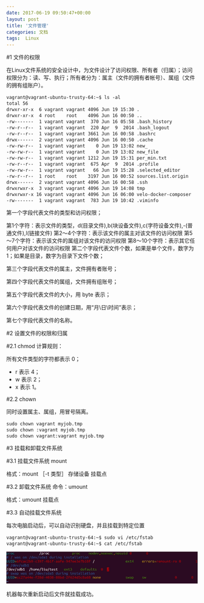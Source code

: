 ```yaml
---
date: 2017-06-19 09:50:47+00:00
layout: post
title: '文件管理'
categories: 文档
tags:  Linux
---
```


#1 文件的权限

在Linux文件系统的安全设计中，为文件设计了访问权限、所有者（归属）；访问权限分为：读、写、执行；所有者分为：属主（文件的拥有者帐号）、属组（文件的拥有组账户）。

````
vagrant@vagrant-ubuntu-trusty-64:~$ ls -al
total 56
drwxr-xr-x  6 vagrant vagrant 4096 Jun 19 15:30 .
drwxr-xr-x  4 root    root    4096 Jun 16 00:50 ..
-rw-------  1 vagrant vagrant  370 Jun 16 05:58 .bash_history
-rw-r--r--  1 vagrant vagrant  220 Apr  9  2014 .bash_logout
-rw-r--r--  1 vagrant vagrant 3661 Jun 16 00:58 .bashrc
drwx------  2 vagrant vagrant 4096 Jun 16 00:50 .cache
-rw-rw-r--  1 vagrant vagrant    0 Jun 19 13:02 new_
-rw-rw-r--  1 vagrant vagrant    0 Jun 19 13:02 new_file
-rw-rw-r--  1 vagrant vagrant 1212 Jun 19 15:31 per_min.txt
-rw-r--r--  1 vagrant vagrant  675 Apr  9  2014 .profile
-rw-rw-r--  1 vagrant vagrant   66 Jun 19 15:28 .selected_editor
-rw-r--r--  1 root    root    3197 Jun 16 00:52 sources.list.origin
drwx------  2 vagrant vagrant 4096 Jun 16 00:58 .ssh
drwxrwxr-x  3 vagrant vagrant 4096 Jun 19 14:08 tmp
drwxrwxr-x 16 vagrant vagrant 4096 Jun 16 06:00 velo-docker-composer
-rw-------  1 vagrant vagrant  783 Jun 19 10:42 .viminfo
````

第一个字段代表文件的类型和访问权限；

第1个字符：表示文件的类型，d(目录文件),b(块设备文件),c(字符设备文件),-(普通文件),l(链接文件)
第2～4个字符：表示该文件的属主对该文件的访问权限
第5～7个字符：表示该文件的属组对该文件的访问权限
第8～10个字符：表示其它任何用户对该文件的访问权限
第二个字段代表文件个数，如果是单个文件，数字为1；如果是目录，数字为目录下文件个数；

第三个字段代表文件的属主，文件拥有者账号；

第四个字段代表文件的属组，文件拥有组账号；

第五个字段代表文件的大小，用 byte 表示；

第六个字段代表文件的创建日期，用“月\日\时间”表示；

第七个字段代表文件的名称。

#2 设置文件的权限和归属

#2.1 chmod
计算规则：

所有文件类型的字符都表示 0；

* r 表示 4；
* w 表示 2；
* x 表示 1。

#2.2 chown

同时设置属主、属组，用冒号隔离。
````
sudo chown vagrant myjob.tmp
sudo chown :vagrant myjob.tmp 
sudo chown vagrant:vagrant myjob.tmp
````

#3 挂载和卸载文件系统

#3.1  挂载文件系统 mount

格式：mount ［-t 类型］ 存储设备  挂载点

#3.2  卸载文件系统
命令：umount

格式：umount   挂载点

#3.3 自动挂载文件系统

每次电脑启动后，可以自动识别硬盘，并且挂载到特定位置
````
vagrant@vagrant-ubuntu-trusty-64:~$ sudo vi /etc/fstab
vagrant@vagrant-ubuntu-trusty-64:~$ cat /etc/fstab
````
![](../assets/fstabl.png)

机器每次重新启动后文件就挂载成功。
